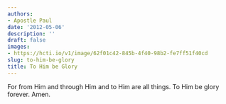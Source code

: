 ```yaml
---
authors:
- Apostle Paul
date: '2012-05-06'
description: ''
draft: false
images:
- https://hcti.io/v1/image/62f01c42-845b-4f40-98b2-fe7ff51f40cd
slug: to-him-be-glory
title: To Him be Glory
---
```


For from Him and through Him and to Him are all things. To Him be glory forever. Amen.